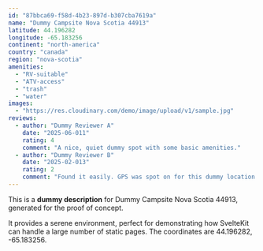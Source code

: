 ```yaml
---
id: "87bbca69-f58d-4b23-897d-b307cba7619a"
name: "Dummy Campsite Nova Scotia 44913"
latitude: 44.196282
longitude: -65.183256
continent: "north-america"
country: "canada"
region: "nova-scotia"
amenities:
  - "RV-suitable"
  - "ATV-access"
  - "trash"
  - "water"
images:
  - "https://res.cloudinary.com/demo/image/upload/v1/sample.jpg"
reviews:
  - author: "Dummy Reviewer A"
    date: "2025-06-011"
    rating: 4
    comment: "A nice, quiet dummy spot with some basic amenities."
  - author: "Dummy Reviewer B"
    date: "2025-02-013"
    rating: 2
    comment: "Found it easily. GPS was spot on for this dummy location."
---
```


This is a **dummy description** for Dummy Campsite Nova Scotia 44913, generated for the proof of concept.

It provides a serene environment, perfect for demonstrating how SvelteKit can handle a large number of static pages. The coordinates are 44.196282, -65.183256.
